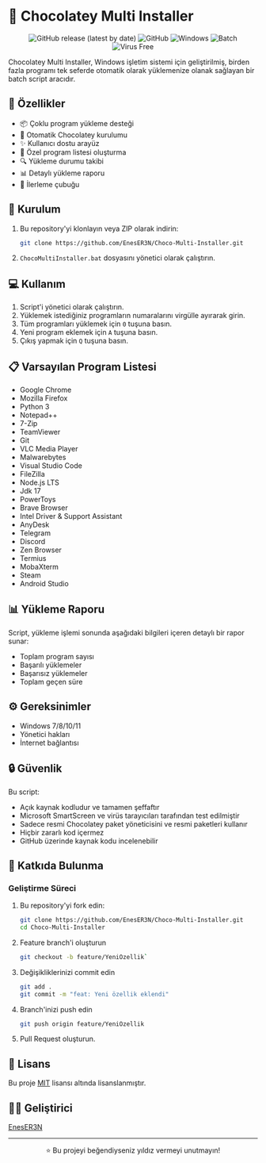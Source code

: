 # 🚀 Chocolatey Multi Installer

<div align="center">

![GitHub release (latest by date)](https://img.shields.io/github/v/release/EnesER3N/Choco-Multi-Installer)
![GitHub](https://img.shields.io/github/license/EnesER3N/Choco-Multi-Installer)
![Windows](https://img.shields.io/badge/Windows-0078D6?style=flat&logo=windows&logoColor=white)
![Batch](https://img.shields.io/badge/Batch-4D4D4D?style=flat&logo=windows&logoColor=white)
![Virus Free](https://img.shields.io/badge/100%25-Virus%20Free-brightgreen)

</div>

Chocolatey Multi Installer, Windows işletim sistemi için geliştirilmiş, birden fazla programı tek seferde otomatik olarak yüklemenize olanak sağlayan bir batch script aracıdır.

## 🌟 Özellikler

- 📦 Çoklu program yükleme desteği
- 🔄 Otomatik Chocolatey kurulumu
- ✨ Kullanıcı dostu arayüz
- 📝 Özel program listesi oluşturma
- 🔍 Yükleme durumu takibi
- 📊 Detaylı yükleme raporu
- 🎯 İlerleme çubuğu

## 🚀 Kurulum

1. Bu repository'yi klonlayın veya ZIP olarak indirin:
   ```bash
   git clone https://github.com/EnesER3N/Choco-Multi-Installer.git
   ```
2. `ChocoMultiInstaller.bat` dosyasını yönetici olarak çalıştırın.

## 💻 Kullanım

1. Script'i yönetici olarak çalıştırın.
2. Yüklemek istediğiniz programların numaralarını virgülle ayırarak girin.
3. Tüm programları yüklemek için `0` tuşuna basın.
4. Yeni program eklemek için `A` tuşuna basın.
5. Çıkış yapmak için `Q` tuşuna basın.

## 📋 Varsayılan Program Listesi

- Google Chrome
- Mozilla Firefox
- Python 3
- Notepad++
- 7-Zip
- TeamViewer
- Git
- VLC Media Player
- Malwarebytes
- Visual Studio Code
- FileZilla
- Node.js LTS
- Jdk 17
- PowerToys
- Brave Browser
- Intel Driver & Support Assistant
- AnyDesk
- Telegram
- Discord
- Zen Browser
- Termius
- MobaXterm
- Steam
- Android Studio

## 📊 Yükleme Raporu

Script, yükleme işlemi sonunda aşağıdaki bilgileri içeren detaylı bir rapor sunar:

- Toplam program sayısı
- Başarılı yüklemeler
- Başarısız yüklemeler
- Toplam geçen süre

## ⚙️ Gereksinimler

- Windows 7/8/10/11
- Yönetici hakları
- İnternet bağlantısı

## 🔒 Güvenlik

Bu script:
- Açık kaynak kodludur ve tamamen şeffaftır
- Microsoft SmartScreen ve virüs tarayıcıları tarafından test edilmiştir
- Sadece resmi Chocolatey paket yöneticisini ve resmi paketleri kullanır
- Hiçbir zararlı kod içermez
- GitHub üzerinde kaynak kodu incelenebilir

## 🤝 Katkıda Bulunma

### Geliştirme Süreci

1. Bu repository'yi fork edin:
   ```bash
   git clone https://github.com/EnesER3N/Choco-Multi-Installer.git
   cd Choco-Multi-Installer
   ```
2. Feature branch'i oluşturun 
    ```bash
    git checkout -b feature/YeniOzellik`
    ```
3. Değişikliklerinizi commit edin 
    ```bash 
    git add . 
    git commit -m "feat: Yeni özellik eklendi"
    ```
4. Branch'inizi push edin 
    ```bash 
    git push origin feature/YeniOzellik 
    ``` 
5. Pull Request oluşturun.

## 📝 Lisans

Bu proje [MIT](LICENSE) lisansı altında lisanslanmıştır.

## 👨‍💻 Geliştirici

[EnesER3N](https://github.com/EnesER3N)

---

<div align="center">
⭐ Bu projeyi beğendiyseniz yıldız vermeyi unutmayın!
</div>
